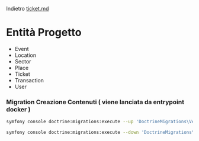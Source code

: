 Indietro [ticket.md](ticket.md)

# Entità Progetto
- Event
- Location
- Sector
- Place
- Ticket
- Transaction
- User

### Migration Creazione Contenuti ( viene lanciata da entrypoint docker )
```bash
symfony console doctrine:migrations:execute --up 'DoctrineMigrations\Version20231008214316'

symfony console doctrine:migrations:execute --down 'DoctrineMigrations\Version20231008214316'
```